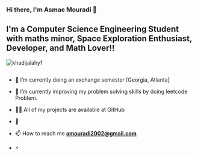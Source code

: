 ### Hi there, I'm Asmae Mouradi 👋


## I'm a Computer Science Engineering Student with maths minor, Space Exploration Enthusiast, Developer, and Math Lover!!


<p align="left"> <img src="https://komarev.com/ghpvc/?username=khadijalahy1&label=Profile%20views&color=0e75b6&style=flat" alt="khadijalahy1" /> </p>

<p align="left"> <a href="https://github.com/ryo-ma/github-profile-trophy"><img src="https://github-profile-trophy.vercel.app/?username=khadijalahy1" alt="" /></a> </p>

- 🔭 I’m currently doing an exchange semester [Georgia, Atlanta]

- 🌱 I’m currently improving my problem solving skills by doing leetcode Problem.

- 👨‍💻 All of my projects are available at GitHub

- 📝 

- 📫 How to reach me **amouradi2002@gmail.com**

- ⚡ 
